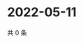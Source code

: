 # 2022-05-11

共 0 条

<!-- BEGIN WEIBO -->
<!-- 最后更新时间 Wed May 11 2022 17:21:33 GMT+0800 (China Standard Time) -->

<!-- END WEIBO -->
